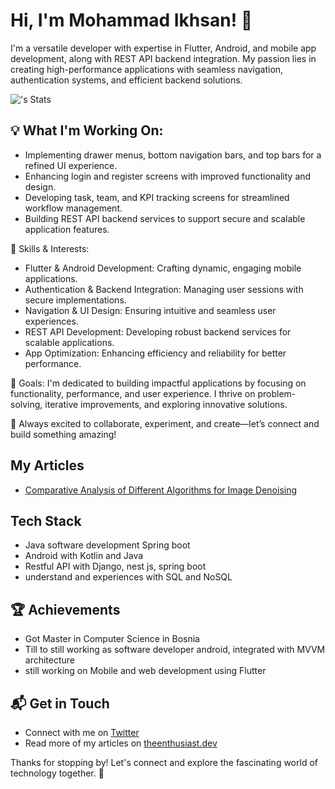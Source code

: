 # Hi, I'm Mohammad Ikhsan! 👋

I'm a versatile developer with expertise in Flutter, Android, and mobile app development, along with REST API backend integration. My passion lies in creating high-performance applications with seamless navigation, authentication systems, and efficient backend solutions.

![<ikhzan>'s Stats](https://github-readme-stats.vercel.app/api?ikhzan=<ikhzan>&theme=vue-dark&show_icons=true&hide_border=true&count_private=true)


## 💡 What I'm Working On:
- Implementing drawer menus, bottom navigation bars, and top bars for a refined UI experience.
- Enhancing login and register screens with improved functionality and design.
- Developing task, team, and KPI tracking screens for streamlined workflow management.
- Building REST API backend services to support secure and scalable application features.


🚀 Skills & Interests:
- Flutter & Android Development: Crafting dynamic, engaging mobile applications.
- Authentication & Backend Integration: Managing user sessions with secure implementations.
- Navigation & UI Design: Ensuring intuitive and seamless user experiences.
- REST API Development: Developing robust backend services for scalable applications.
- App Optimization: Enhancing efficiency and reliability for better performance.

🎯 Goals:
I'm dedicated to building impactful applications by focusing on functionality, performance, and user experience. I thrive on problem-solving, iterative improvements, and exploring innovative solutions.

🚀 Always excited to collaborate, experiment, and create—let’s connect and build something amazing!


## My Articles
- [Comparative Analysis of Different Algorithms for Image Denoising](https://scholar.google.com/citations?view_op=view_citation&hl=tr&user=i4c0zwYAAAAJ&citation_for_view=i4c0zwYAAAAJ:u5HHmVD_uO8C)


## Tech Stack
- Java software development Spring boot 
- Android with Kotlin and Java
- Restful API with Django, nest js, spring boot
- understand and experiences with SQL and NoSQL 

 ## 🏆 Achievements

- Got Master in Computer Science in Bosnia
- Till to still working as software developer android, integrated with MVVM architecture
- still working on Mobile and web development using Flutter


## 📬 Get in Touch

- Connect with me on [Twitter](https://twitter.com/introvertedbot)
- Read more of my articles on [theenthusiast.dev](https://theenthusiast.dev)

Thanks for stopping by! Let's connect and explore the fascinating world of technology together. 🚀


<!--

Here are some ideas to get you started:

- 🔭 I’m currently working on full stack app using "task manager", mobile, web client and restful api
- 🌱 I’m currently learning flutter, nestjs
- 👯 I’m looking to collaborate on new company to work on any projects
- 🤔 I’m looking for help with moving new place
- 💬 Ask me about software development
-->